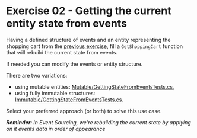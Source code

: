 # Exercise 02 - Getting the current entity state from events

Having a defined structure of events and an entity representing the shopping cart from the [previous exercise](../e01_events_definition), fill a `GetShoppingCart` function that will rebuild the current state from events.

If needed you can modify the events or entity structure.

There are two variations:
- using mutable entities: [Mutable/GettingStateFromEventsTests.cs](./mutable/GettingStateFromEventsTests.java),
- using fully immutable structures: [Immutable/GettingStateFromEventsTests.cs](./immutable/GettingStateFromEventsTests.java).

Select your preferred approach (or both) to solve this use case.

_**Reminder**: In Event Sourcing, we're rebuilding the current state by applying on it events data in order of appearance_
